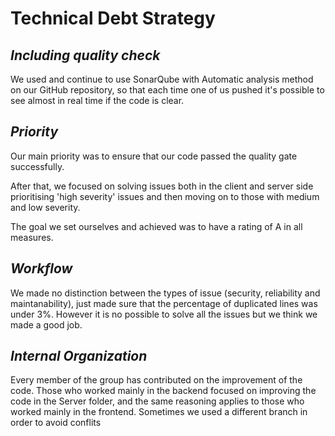 # Technical Debt Strategy

## *Including quality check*
We used and continue to use SonarQube with Automatic analysis method
on our GitHub repository, so that each time one of us pushed it's possible to see almost in real time if the code is clear.

## *Priority*
Our main priority was to ensure that our code passed the quality gate successfully.

After that, we focused on solving issues both in the client and server side prioritising 'high severity' issues and then moving on to those with medium and low severity.

The goal we set ourselves and achieved was to have a rating of A in all measures.

## *Workflow*
We made no distinction between the types of issue (security, reliability and maintanability), just made sure that the percentage of duplicated lines was under 3%.
However it is no possible to solve all the issues but we think we made a good job.

## *Internal Organization*
Every member of the group has contributed on the improvement of the code.
Those who worked mainly in the backend focused on improving the code in the Server folder, and the same reasoning applies to those who worked mainly in the frontend.
Sometimes we used a different branch in order to avoid conflits
